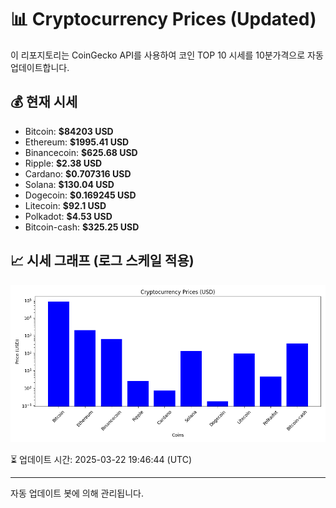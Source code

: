 
# 📊 Cryptocurrency Prices (Updated)

이 리포지토리는 CoinGecko API를 사용하여 코인 TOP 10 시세를 10분가격으로 자동 업데이트합니다.

## 💰 현재 시세
- Bitcoin: **$84203 USD**
- Ethereum: **$1995.41 USD**
- Binancecoin: **$625.68 USD**
- Ripple: **$2.38 USD**
- Cardano: **$0.707316 USD**
- Solana: **$130.04 USD**
- Dogecoin: **$0.169245 USD**
- Litecoin: **$92.1 USD**
- Polkadot: **$4.53 USD**
- Bitcoin-cash: **$325.25 USD**

## 📈 시세 그래프 (로그 스케일 적용)
![Crypto Prices](crypto_prices.png)

⏳ 업데이트 시간: 2025-03-22 19:46:44 (UTC)

---
자동 업데이트 봇에 의해 관리됩니다.
